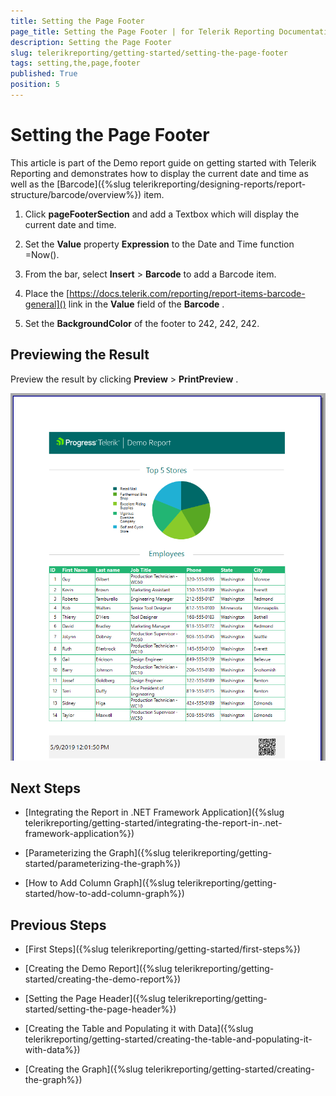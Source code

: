 ```yaml
---
title: Setting the Page Footer
page_title: Setting the Page Footer | for Telerik Reporting Documentation
description: Setting the Page Footer
slug: telerikreporting/getting-started/setting-the-page-footer
tags: setting,the,page,footer
published: True
position: 5
---
```


# Setting the Page Footer



This article is part of the Demo report guide on getting started with Telerik Reporting and demonstrates         how to display the current date and time as well as the [Barcode]({%slug telerikreporting/designing-reports/report-structure/barcode/overview%}) item.       

1. Click __pageFooterSection__  and add a Textbox which will display the current date and time.             

1. Set the __Value__  property __Expression__  to the Date and Time function               =Now().             

1. From the bar, select __Insert__  > __Barcode__  to add a Barcode item.             

1. Place the [https://docs.telerik.com/reporting/report-items-barcode-general]() link in the __Value__                field of the __Barcode__ .             

1. Set the __BackgroundColor__  of the footer to 242, 242, 242.             

## Previewing the Result

Preview the result by clicking __Preview__  > __PrintPreview__ .           

  ![Footer Added](images/FooterAdded.PNG)

## Next Steps

* [Integrating the Report in .NET Framework Application]({%slug telerikreporting/getting-started/integrating-the-report-in-.net-framework-application%})

* [Parameterizing the Graph]({%slug telerikreporting/getting-started/parameterizing-the-graph%})

* [How to Add Column Graph]({%slug telerikreporting/getting-started/how-to-add-column-graph%})

## Previous Steps

* [First Steps]({%slug telerikreporting/getting-started/first-steps%})

* [Creating the Demo Report]({%slug telerikreporting/getting-started/creating-the-demo-report%})

* [Setting the Page Header]({%slug telerikreporting/getting-started/setting-the-page-header%})

* [Creating the Table and Populating it with Data]({%slug telerikreporting/getting-started/creating-the-table-and-populating-it-with-data%})

* [Creating the Graph]({%slug telerikreporting/getting-started/creating-the-graph%})

